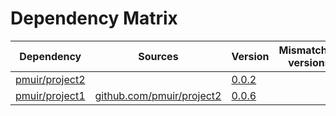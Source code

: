 # Dependency Matrix

Dependency | Sources | Version | Mismatched versions
---------- | ------- | ------- | -------------------
[pmuir/project2](https://github.com/pmuir/project2) |  | [0.0.2](https://github.com/pmuir/project2/releases/tag/v0.0.2) | 
[pmuir/project1](https://github.com/pmuir/project1) | [github.com/pmuir/project2](https://github.com/pmuir/project2) | [0.0.6](https://github.com/pmuir/project1/releases/tag/v0.0.6) | 
